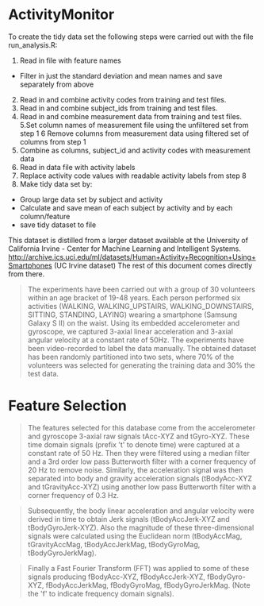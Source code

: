 # ActivityMonitor

To create the tidy data set the following steps were carried out with the file run_analysis.R:

1. Read in file with feature names
  - Filter in just the standard deviation and mean names and save separately from above
2. Read in and combine activity codes from training and test files.
3. Read in and combine subject_ids from training and test files.
4. Read in and combine measurement data from training and test files.
5.Set column names of measurement file using the unfiltered set from step 1
6 Remove columns from measurement data using filtered set of columns from step 1
7. Combine as columns, subject_id and activity codes with measurement data
8. Read in data file with activity labels
9. Replace activity code values with readable activity labels from step 8
10. Make tidy data set by:
  - Group large data set by subject and activity
  - Calculate and save mean of each subject by activity and by each column/feature
  - save tidy dataset to file

This dataset is distilled from a larger dataset available at the University of California Irvine - Center for Machine Learning and Intelligent Systems. http://archive.ics.uci.edu/ml/datasets/Human+Activity+Recognition+Using+Smartphones  (UC Irvine dataset) The rest of this document comes directly from there.

> The experiments have been carried out with a group of 30 volunteers within an age bracket of 19-48 years. Each person performed six activities (WALKING, WALKING_UPSTAIRS, WALKING_DOWNSTAIRS, SITTING, STANDING, LAYING) wearing a smartphone (Samsung Galaxy S II) on the waist. Using its embedded accelerometer and gyroscope, we captured 3-axial linear acceleration and 3-axial angular velocity at a constant rate of 50Hz. The experiments have been video-recorded to label the data manually. The obtained dataset has been randomly partitioned into two sets, where 70% of the volunteers was selected for generating the training data and 30% the test data. 

Feature Selection 
=================

> The features selected for this database come from the accelerometer and gyroscope 3-axial raw signals tAcc-XYZ and tGyro-XYZ. These time domain signals (prefix 't' to denote time) were captured at a constant rate of 50 Hz. Then they were filtered using a median filter and a 3rd order low pass Butterworth filter with a corner frequency of 20 Hz to remove noise. Similarly, the acceleration signal was then separated into body and gravity acceleration signals (tBodyAcc-XYZ and tGravityAcc-XYZ) using another low pass Butterworth filter with a corner frequency of 0.3 Hz. 

> Subsequently, the body linear acceleration and angular velocity were derived in time to obtain Jerk signals (tBodyAccJerk-XYZ and tBodyGyroJerk-XYZ). Also the magnitude of these three-dimensional signals were calculated using the Euclidean norm (tBodyAccMag, tGravityAccMag, tBodyAccJerkMag, tBodyGyroMag, tBodyGyroJerkMag). 

> Finally a Fast Fourier Transform (FFT) was applied to some of these signals producing fBodyAcc-XYZ, fBodyAccJerk-XYZ, fBodyGyro-XYZ, fBodyAccJerkMag, fBodyGyroMag, fBodyGyroJerkMag. (Note the 'f' to indicate frequency domain signals). 
